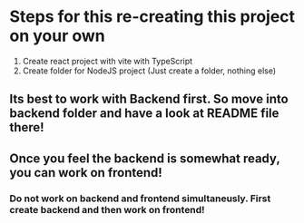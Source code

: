 # Steps for this re-creating this project on your own

1. Create react project with vite with TypeScript
2. Create folder for NodeJS project (Just create a folder, nothing else)

## Its best to work with Backend first. So move into backend folder and have a look at README file there!

## Once you feel the backend is somewhat ready, you can work on frontend!

### Do not work on backend and frontend simultaneusly. First create backend and then work on frontend!
